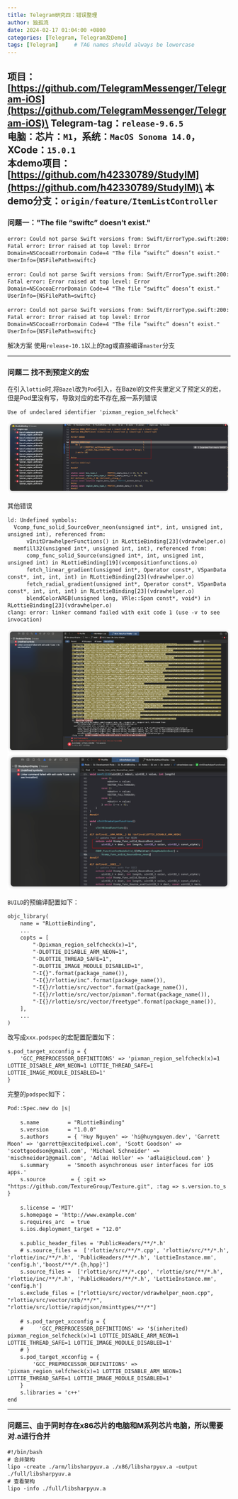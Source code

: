 ```yaml
---
title: Telegram研究四：错误整理
author: 独孤流
date: 2024-02-17 01:04:00 +0800
categories: [Telegram, Telegram及Demo]
tags: [Telegram]     # TAG names should always be lowercase
---
```


项目： [https://github.com/TelegramMessenger/Telegram-iOS](https://github.com/TelegramMessenger/Telegram-iOS)\
Telegram-tag：`release-9.6.5`\
电脑：芯片：`M1`，系统：`MacOS Sonoma 14.0`，XCode：`15.0.1 `\
本demo项目：[https://github.com/h42330789/StudyIM](https://github.com/h42330789/StudyIM)\
本demo分支：`origin/feature/ItemListController`
----

### 问题一："The file “swiftc” doesn’t exist."
```
error: Could not parse Swift versions from: Swift/ErrorType.swift:200: Fatal error: Error raised at top level: Error Domain=NSCocoaErrorDomain Code=4 "The file “swiftc” doesn’t exist." UserInfo={NSFilePath=swiftc}

error: Could not parse Swift versions from: Swift/ErrorType.swift:200: Fatal error: Error raised at top level: Error Domain=NSCocoaErrorDomain Code=4 "The file “swiftc” doesn’t exist." UserInfo={NSFilePath=swiftc}

error: Could not parse Swift versions from: Swift/ErrorType.swift:200: Fatal error: Error raised at top level: Error Domain=NSCocoaErrorDomain Code=4 "The file “swiftc” doesn’t exist." UserInfo={NSFilePath=swiftc}
```

解决方案
使用`release-10.1`以上的tag或直接编译`master`分支

----

### 问题二 找不到预定义的宏

在引入`lottie`时,将`Bazel`改为`Pod`引入，在Bazel的文件夹里定义了预定义的宏，但是Pod里没有写，导致对应的宏不存在,报一系列错误
```
Use of undeclared identifier 'pixman_region_selfcheck'
```

![image](/assets/img/telegram/telegram_error_define1.png)

其他错误
```
ld: Undefined symbols:
  Vcomp_func_solid_SourceOver_neon(unsigned int*, int, unsigned int, unsigned int), referenced from:
      vInitDrawhelperFunctions() in RLottieBinding[23](vdrawhelper.o)
  memfill32(unsigned int*, unsigned int, int), referenced from:
      comp_func_solid_Source(unsigned int*, int, unsigned int, unsigned int) in RLottieBinding[19](vcompositionfunctions.o)
      fetch_linear_gradient(unsigned int*, Operator const*, VSpanData const*, int, int, int) in RLottieBinding[23](vdrawhelper.o)
      fetch_radial_gradient(unsigned int*, Operator const*, VSpanData const*, int, int, int) in RLottieBinding[23](vdrawhelper.o)
      blendColorARGB(unsigned long, VRle::Span const*, void*) in RLottieBinding[23](vdrawhelper.o)
clang: error: linker command failed with exit code 1 (use -v to see invocation)
```

![image](/assets/img/telegram/telegram_error_define2.png)
![image](/assets/img/telegram/telegram_error_define3.png)

`BUILD`的预编译配置如下：
```
objc_library(
    name = "RLottieBinding",
    ...
    copts = [
        "-Dpixman_region_selfcheck(x)=1",
        "-DLOTTIE_DISABLE_ARM_NEON=1",
        "-DLOTTIE_THREAD_SAFE=1",
        "-DLOTTIE_IMAGE_MODULE_DISABLED=1",
        "-I{}".format(package_name()),
        "-I{}/rlottie/inc".format(package_name()),
        "-I{}/rlottie/src/vector".format(package_name()),
        "-I{}/rlottie/src/vector/pixman".format(package_name()),
        "-I{}/rlottie/src/vector/freetype".format(package_name()),
    ],
    ...
)
```
改写成`xxx.podspec`的宏配置配置如下：
```
s.pod_target_xcconfig = {
    'GCC_PREPROCESSOR_DEFINITIONS' => 'pixman_region_selfcheck(x)=1 LOTTIE_DISABLE_ARM_NEON=1 LOTTIE_THREAD_SAFE=1 LOTTIE_IMAGE_MODULE_DISABLED=1'
}
```

完整的`podspec`如下：
```
Pod::Spec.new do |s|

    s.name         = "RLottieBinding"
    s.version      = "1.0.0"
    s.authors      = { 'Huy Nguyen' => 'hi@huynguyen.dev', 'Garrett Moon' => 'garrett@excitedpixel.com', 'Scott Goodson' => 'scottgoodson@gmail.com', 'Michael Schneider' => 'mischneider1@gmail.com', 'Adlai Holler' => 'adlai@icloud.com' }
    s.summary      = 'Smooth asynchronous user interfaces for iOS apps.'
    s.source        = { :git => "https://github.com/TextureGroup/Texture.git", :tag => s.version.to_s }
    
    s.license = 'MIT'
    s.homepage = 'http://www.example.com'
    s.requires_arc  = true
    s.ios.deployment_target = "12.0"

    s.public_header_files = 'PublicHeaders/**/*.h'
    # s.source_files =  ['rlottie/src/**/*.cpp', 'rlottie/src/**/*.h', 'rlottie/inc/**/*.h', 'PublicHeaders/**/*.h', 'LottieInstance.mm', 'config.h','boost/**/*.{h,hpp}']
    s.source_files =  ['rlottie/src/**/*.cpp', 'rlottie/src/**/*.h', 'rlottie/inc/**/*.h', 'PublicHeaders/**/*.h', 'LottieInstance.mm', 'config.h']
    s.exclude_files = ["rlottie/src/vector/vdrawhelper_neon.cpp", "rlottie/src/vector/stb/**/*", "rlottie/src/lottie/rapidjson/msinttypes/**/*"]

    # s.pod_target_xcconfig = {
    #     'GCC_PREPROCESSOR_DEFINITIONS' => '$(inherited) pixman_region_selfcheck(x)=1 LOTTIE_DISABLE_ARM_NEON=1 LOTTIE_THREAD_SAFE=1 LOTTIE_IMAGE_MODULE_DISABLED=1'
    # }
    s.pod_target_xcconfig = {
        'GCC_PREPROCESSOR_DEFINITIONS' => 'pixman_region_selfcheck(x)=1 LOTTIE_DISABLE_ARM_NEON=1 LOTTIE_THREAD_SAFE=1 LOTTIE_IMAGE_MODULE_DISABLED=1'
    }
    s.libraries = 'c++'
end

```
----

### 问题三、由于同时存在x86芯片的电脑和M系列芯片电脑，所以需要对.a进行合并
```
#!/bin/bash
# 合并架构
lipo -create ./arm/libsharpyuv.a ./x86/libsharpyuv.a -output ./full/libsharpyuv.a
# 查看架构  
lipo -info ./full/libsharpyuv.a
```